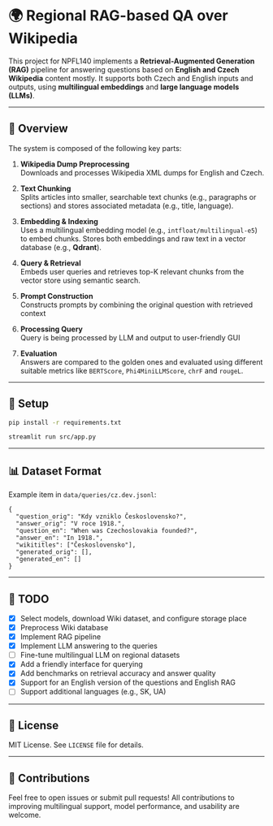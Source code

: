 # 🌍 Regional RAG-based QA over Wikipedia

This project for NPFL140 implements a **Retrieval-Augmented Generation (RAG)** pipeline for answering questions based on **English and Czech Wikipedia** content mostly. It supports both Czech and English inputs and outputs, using **multilingual embeddings** and **large language models (LLMs)**.

---

## 🧠 Overview

The system is composed of the following key parts:

1. **Wikipedia Dump Preprocessing**  
   Downloads and processes Wikipedia XML dumps for English and Czech.

2. **Text Chunking**  
   Splits articles into smaller, searchable text chunks (e.g., paragraphs or sections) and stores associated metadata (e.g., title, language).

3. **Embedding & Indexing**  
   Uses a multilingual embedding model (e.g., `intfloat/multilingual-e5`) to embed chunks. Stores both embeddings and raw text in a vector database (e.g., **Qdrant**).

4. **Query & Retrieval**  
   Embeds user queries and retrieves top-K relevant chunks from the vector store using semantic search.

5. **Prompt Construction**  
   Constructs prompts by combining the original question with retrieved context

6. **Processing Query**     
Query is being processed by LLM and output to user-friendly GUI

7. **Evaluation**     
Answers are compared to the golden ones and evaluated using different suitable metrics like `BERTScore`,
   `Phi4MiniLLMScore`, `chrF` and `rougeL`.

---

## 🔧 Setup

```bash
pip install -r requirements.txt
```

```bash
streamlit run src/app.py
```

---

## 📊 Dataset Format

Example item in `data/queries/cz.dev.jsonl`:

```aiignore
{
  "question_orig": "Kdy vzniklo Československo?",
  "answer_orig": "V roce 1918.",
  "question_en": "When was Czechoslovakia founded?",
  "answer_en": "In 1918.",
  "wikititles": ["Československo"],
  "generated_orig": [],
  "generated_en": []
}
```

---

## 📌 TODO

- [x] Select models, download Wiki dataset, and configure storage place
- [x] Preprocess Wiki database 
- [x] Implement RAG pipeline
- [x] Implement LLM answering to the queries
- [ ] Fine-tune multilingual LLM on regional datasets
- [x] Add a friendly interface for querying
- [x] Add benchmarks on retrieval accuracy and answer quality
- [x] Support for an English version of the questions and English RAG
- [ ] Support additional languages (e.g., SK, UA)

---

## 📜 License

MIT License. See `LICENSE` file for details.

---

## 🤝 Contributions

Feel free to open issues or submit pull requests! All contributions to improving multilingual support, model performance, and usability are welcome.

